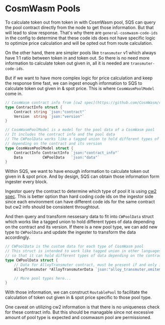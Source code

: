 # CosmWasm Pools

To calculate token out from token in with CosmWasm pool, SQS can query the pool contract directly from the node to get those information. But that will lead to slow response. That's why there are `general-cosmwasm-code-ids` in the config to determine that these code ids does not have specific logic to optimize price calculation and will be opted out from route calculation.

On the other hand, there are simpler pools like `transmuter` v1 which always have 1:1 ratio between token in and token out. So there is no need more information to calculate token out given in, all it is needed are `transmuter-code-ids`.

But if we want to have more complex logic for price calculation and keep the response time fast, we can ingest enough information to SQS to calculate token out given in & spot price. This is where `CosmWasmPoolModel` come in.

```go
// CosmWasm contract info from [cw2 spec](https://github.com/CosmWasm/cw-minus/blob/main/packages/cw2/README.md)
type ContractInfo struct {
	Contract string `json:"contract"`
	Version  string `json:"version"`
}

// CosmWasmPoolModel is a model for the pool data of a CosmWasm pool
// It includes the contract info and the pool data
// The CWPoolData works like a tagged union to hold different types of data
// depending on the contract and its version
type CosmWasmPoolModel struct {
	ContractInfo ContractInfo `json:"contract_info"`
	Data         CWPoolData   `json:"data"`
}
```

Within SQS, we want to have enough information to calculate token out given in & spot price. And by design, SQS can obtain those information form ingester every block.

Ingestor query the contract to determine which type of pool it is using [cw2 spec](https://github.com/CosmWasm/cw-minus/blob/main/packages/cw2/README.md). This is better option than hard coding code ids on the ingestor side since each environment can have different code ids for the same contract but cw2 info should be consistent throughtout.

And then query and transform nessesary data to fit into `CWPoolData` struct which works like a tagged union to hold different types of data depending on the contract and its version. If there is a new pool type, we can add new type to `CWPoolData` and update the ingester to transform the data accordingly.

```go
// CWPoolData is the custom data for each type of CosmWasm pool
// This struct is intended to work like tagged union in other languages
// so that it can hold different types of data depending on the contract
type CWPoolData struct {
	// Data for AlloyTransmuter contract, must be present if and only if `IsAlloyTransmuter()` is true
	AlloyTransmuter *AlloyTransmuterData `json:"alloy_transmuter,omitempty"`

	// More pool types here...
}
```

With those information, we can construct `RoutablePool` to facilitate the calculation of token out given in & spot price specific to those pool type.

One caveat on utilizing cw2 information is that there is no uniqueness check for these contract info. But this should be managable since not excessive amount of pool type is expected and cosmwasm pool are permissioned.
